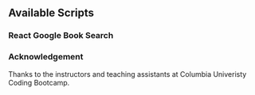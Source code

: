 ## Available Scripts



### React Google Book Search



### Acknowledgement

Thanks to the instructors and teaching assistants at Columbia Univeristy Coding Bootcamp.